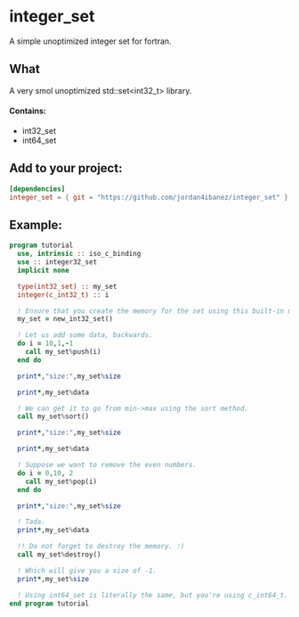 # integer_set
A simple unoptimized integer set for fortran.


## What

A very smol unoptimized std::set<int32_t> library.


#### Contains:

- int32_set
- int64_set


## Add to your project:
```toml
[dependencies]
integer_set = { git = "https://github.com/jordan4ibanez/integer_set" }
```


## Example:

```fortran
program tutorial
  use, intrinsic :: iso_c_binding
  use :: integer32_set
  implicit none

  type(int32_set) :: my_set
  integer(c_int32_t) :: i

  ! Ensure that you create the memory for the set using this built-in method.
  my_set = new_int32_set()

  ! Let us add some data, backwards.
  do i = 10,1,-1
    call my_set%push(i)
  end do

  print*,"size:",my_set%size

  print*,my_set%data

  ! We can get it to go from min->max using the sort method.
  call my_set%sort()

  print*,"size:",my_set%size

  print*,my_set%data

  ! Suppose we want to remove the even numbers.
  do i = 0,10, 2
    call my_set%pop(i)
  end do

  print*,"size:",my_set%size

  ! Tada.
  print*,my_set%data

  !! Do not forget to destroy the memory. :)
  call my_set%destroy()

  ! Which will give you a size of -1.
  print*,my_set%size

  ! Using int64_set is literally the same, but you're using c_int64_t.
end program tutorial
```